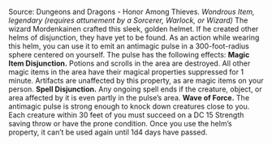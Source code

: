 Source: Dungeons and Dragons - Honor Among Thieves.
*Wondrous Item, legendary (requires attunement by a Sorcerer, Warlock, or Wizard)*
The wizard Mordenkainen crafted this sleek, golden helmet. If he created other helms of disjunction, they have yet to be found.
As an action while wearing this helm, you can use it to emit an antimagic pulse in a 300-foot-radius sphere centered on yourself. The pulse has the following effects:
**Magic Item Disjunction.** Potions and scrolls in the area are destroyed. All other magic items in the area have their magical properties suppressed for 1 minute. Artifacts are unaffected by this property, as are magic items on your person.
**Spell Disjunction.** Any ongoing spell ends if the creature, object, or area affected by it is even partly in the pulse’s area.
**Wave of Force.** The antimagic pulse is strong enough to knock down creatures close to you. Each creature within 30 feet of you must succeed on a DC 15 Strength saving throw or have the prone condition.
Once you use the helm’s property, it can’t be used again until 1d4 days have passed.